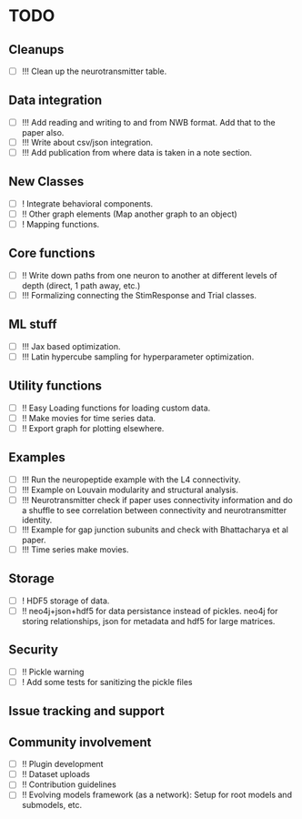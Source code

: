 # TODO

## Cleanups

- [ ] !!! Clean up the neurotransmitter table.

## Data integration

- [ ] !!! Add reading and writing to and from NWB format. Add that to the paper also.
- [ ] !!! Write about csv/json integration.
- [ ] !!! Add publication from where data is taken in a note section.

## New Classes

- [ ] ! Integrate behavioral components.
- [ ] !! Other graph elements (Map another graph to an object)
- [ ] ! Mapping functions.

## Core functions

- [ ] !! Write down paths from one neuron to another at different levels of depth (direct, 1 path away, etc.)
- [ ] !!! Formalizing connecting the StimResponse and Trial classes.

## ML stuff
- [ ] !!! Jax based optimization.
- [ ] !!! Latin hypercube sampling for hyperparameter optimization.

## Utility functions

- [ ] !! Easy Loading functions for loading custom data.
- [ ] !! Make movies for time series data.
- [ ] !! Export graph for plotting elsewhere.

## Examples

- [ ] !!! Run the neuropeptide example with the L4 connectivity.
- [ ] !!! Example on Louvain modularity and structural analysis.
- [ ] !!! Neurotransmitter check if paper uses connectivity information and do a shuffle to see correlation between connectivity and neurotransmitter identity.
- [ ] !!! Example for gap junction subunits and check with Bhattacharya et al paper.
- [ ] !!! Time series make movies.

## Storage

- [ ] ! HDF5 storage of data.
- [ ] !! neo4j+json+hdf5 for data persistance instead of pickles. neo4j for storing relationships, json for metadata and hdf5 for large matrices.

## Security

- [ ] !! Pickle warning
- [ ] ! Add some tests for sanitizing the pickle files

## Issue tracking and support

## Community involvement

- [ ] !! Plugin development
- [ ] !! Dataset uploads
- [ ] !! Contribution guidelines
- [ ] !! Evolving models framework (as a network): Setup for root models and submodels, etc.
